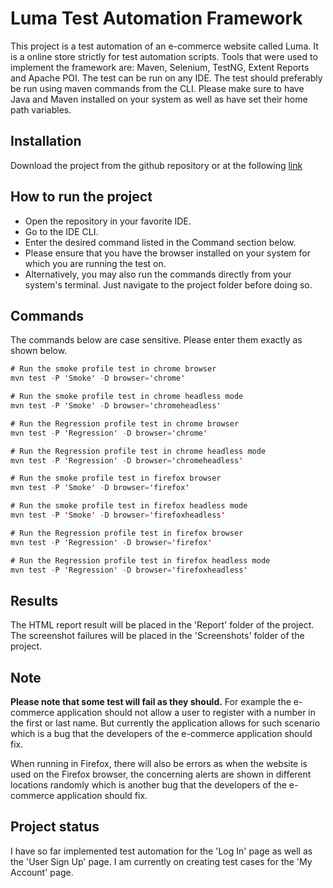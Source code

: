 # Luma Test Automation Framework

This project is a test automation of an e-commerce website called Luma. It is a online store strictly for test automation scripts. Tools that were used to implement the framework are: Maven, Selenium, TestNG, Extent Reports and Apache POI. The test can be run on any IDE. The test should preferably be run using maven commands from the CLI. Please make sure to have Java and Maven installed on your system as well as have set their home path variables.

## Installation

Download the project from the github repository or at the following [link](https://github.com/yavaar19/LumaAutomationFramework/archive/refs/heads/main.zip)


## How to run the project

- Open the repository in your favorite IDE.
- Go to the IDE CLI.
- Enter the desired command listed in the Command section below.
- Please ensure that you have the browser installed on your system for which you are running the test on.
- Alternatively, you may also run the commands directly from your system's terminal. Just navigate to the project folder before doing so.

## Commands

The commands below are case sensitive. Please enter them exactly as shown below.

```java
# Run the smoke profile test in chrome browser
mvn test -P 'Smoke' -D browser='chrome'

# Run the smoke profile test in chrome headless mode
mvn test -P 'Smoke' -D browser='chromeheadless'

# Run the Regression profile test in chrome browser
mvn test -P 'Regression' -D browser='chrome'

# Run the Regression profile test in chrome headless mode
mvn test -P 'Regression' -D browser='chromeheadless'

# Run the smoke profile test in firefox browser
mvn test -P 'Smoke' -D browser='firefox'

# Run the smoke profile test in firefox headless mode
mvn test -P 'Smoke' -D browser='firefoxheadless'

# Run the Regression profile test in firefox browser
mvn test -P 'Regression' -D browser='firefox'

# Run the Regression profile test in firefox headless mode
mvn test -P 'Regression' -D browser='firefoxheadless'

```

## Results

The HTML report result will be placed in the 'Report' folder of the project. The screenshot failures will be placed in the 'Screenshots' folder of the project.
## Note
**Please  note that some test will fail as they should.** For example the e-commerce application should not allow  a user to register with a number in the first or last name. But currently the application allows for such scenario which is a bug that the developers of the e-commerce application should fix.

When running in Firefox, there will also be errors as when the website is used on the Firefox browser, the concerning alerts are shown in different locations randomly which is another bug that the developers of the e-commerce application should fix.

## Project status
I have so far implemented test automation for the 'Log In' page as well as the 'User Sign Up' page. I am currently on creating test cases for the 'My Account' page.